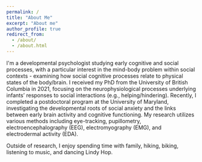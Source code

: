 ```yaml
---
permalink: /
title: "About Me"
excerpt: "About me"
author_profile: true
redirect_from: 
  - /about/
  - /about.html
---
```


I'm a developmental psychologist studying early cognitive and social processes, with a particular interest in the mind-body problem within social contexts - examining how social cognitive processes relate to physical states of the body/brain. I received my PhD from the University of British Columbia in 2021, focusing on the neurophysiological processes underlying infants’ responses to social interactions (e.g., helping/hindering). Recently, I completed a postdoctoral program at the University of Maryland, investigating the developmental roots of social anxiety and the links between early brain activity and cognitive functioning. My research utilizes various methods including eye-tracking, pupillometry, electroencephalography (EEG), electromyography (EMG), and electrodermal activity (EDA).

Outside of research, I enjoy spending time with family, hiking, biking, listening to music, and dancing Lindy Hop.
